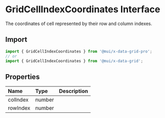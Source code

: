 # GridCellIndexCoordinates Interface

<p class="description">The coordinates of cell represented by their row and column indexes.</p>

## Import

```js
import { GridCellIndexCoordinates } from '@mui/x-data-grid-pro';
// or
import { GridCellIndexCoordinates } from '@mui/x-data-grid';
```

## Properties

| Name                                    | Type                                  | Description |
| :-------------------------------------- | :------------------------------------ | :---------- |
| <span class="prop-name">colIndex</span> | <span class="prop-type">number</span> |             |
| <span class="prop-name">rowIndex</span> | <span class="prop-type">number</span> |             |
